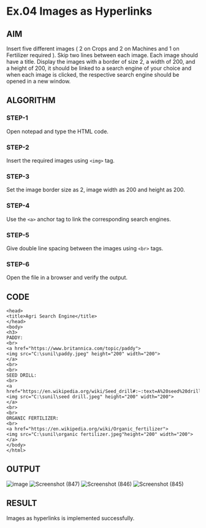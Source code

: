 # Ex.04 Images as Hyperlinks
## AIM
  Insert five different images ( 2 on Crops and 2 on Machines and 1 on Fertilizer required ). 
  Skip two lines between each image. Each image should have a title. 
  Display the images with a border of size 2, a width of 200, and a height of 200, 
  it should be linked to a search engine of your choice and when each image is clicked, 
  the respective search engine should be opened in a new window.

## ALGORITHM
### STEP-1
  Open notepad and type the HTML code.

### STEP-2
  Insert the required images using ```<img>``` tag.

### STEP-3
  Set the image border size as 2, image width as 200 and height as 200.

### STEP-4
  Use the ```<a>``` anchor tag to link the corresponding search engines.  

### STEP-5
  Give double line spacing between the images using ```<br>``` tags.
  
### STEP-6
  Open the file in a browser and verify the output.
  
## CODE
```
<head>
<title>Agri Search Engine</title>
</head>
<body>
<h3>
PADDY:
<br>
<a href="https://www.britannica.com/topic/paddy">
<img src="C:\sunil\paddy.jpeg" height="200" width="200">
</a>
<br>
<br>
SEED DRILL:
<br>
<a href="https://en.wikipedia.org/wiki/Seed_drill#:~:text=A%20seed%20drill%20is%20a,being%20dragged%20by%20a%20tractor.">
<img src="C:\sunil\seed drill.jpeg" height="200" width="200">
</a>
<br>
<br>
ORGANIC FERTILIZER:
<br>
<a href="https://en.wikipedia.org/wiki/Organic_fertilizer">
<img src="C:\sunil\organic fertilizer.jpeg"height="200" width="200">
</a>
</body>
</html>
```
## OUTPUT
![image](https://github.com/sunil2410/Ex04_Web-Design/assets/168617270/17421688-c00e-4941-b061-9e0547be311e)
![Screenshot (847)](https://github.com/sunil2410/Ex04_Web-Design/assets/168617270/ab40944c-bc74-4284-9c76-7f4804bb0c7a)
![Screenshot (846)](https://github.com/sunil2410/Ex04_Web-Design/assets/168617270/89543b66-17a3-4b9d-86e9-c4f661fa3384)
![Screenshot (845)](https://github.com/sunil2410/Ex04_Web-Design/assets/168617270/34f7bb1f-d0f2-43ec-ada3-9f9d86665425)


## RESULT
 Images as hyperlinks is implemented successfully.
